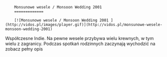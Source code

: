 
        Monsunowe wesele / Monsoon Wedding 2001 
        =============
        
        [![Monsunowe wesele / Monsoon Wedding 2001 ](http://vidos.pl/images/player.gif)](http://vidos.pl/monsunowe-wesele-monsoon-wedding-2001)
        
        
 Współczesne Indie. Na pewne wesele przybywa wielu krewnych, w tym wielu z zagranicy. Podczas spotkań rodzinnych zaczynają wychodzić na zobacz pełny opis
    